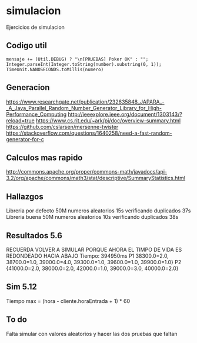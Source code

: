 # simulacion
Ejercicios de simulacion

## Codigo util

```
mensaje += (Util.DEBUG) ? "\n[PRUEBAS] Poker OK" : "";
Integer.parseInt(Integer.toString(number).substring(0, 1));
TimeUnit.NANOSECONDS.toMillis(numero)
```

## Generacion

https://www.researchgate.net/publication/232635848_JAPARA_-_A_Java_Parallel_Random_Number_Generator_Library_for_High-Performance_Computing
http://ieeexplore.ieee.org/document/1303143/?reload=true
https://www.cs.rit.edu/~ark/pj/doc/overview-summary.html
https://github.com/cslarsen/mersenne-twister
https://stackoverflow.com/questions/1640258/need-a-fast-random-generator-for-c

## Calculos mas rapido

http://commons.apache.org/proper/commons-math/javadocs/api-3.2/org/apache/commons/math3/stat/descriptive/SummaryStatistics.html

## Hallazgos

Libreria por defecto
50M
numeros aleatorios 15s
verificando duplicados 37s
Libreria buena
50M
numeros aleatorios 10s
verificando duplicados 38s

## Resultados 5.6

RECUERDA VOLVER A SIMULAR PORQUE AHORA EL TIMPO DE VIDA ES REDONDEADO HACIA ABAJO
Tiempo: 394950ms
P1 38300.0=2.0, 38700.0=1.0, 39000.0=4.0, 39300.0=1.0, 39600.0=1.0, 39900.0=1.0}
P2 {41000.0=2.0, 38000.0=2.0, 42000.0=1.0, 39000.0=3.0, 40000.0=2.0}

## Sim 5.12

Tiempo max = (hora - cliente.horaEntrada + 1) * 60

## To do

Falta simular con valores aleatorios y hacer las dos pruebas que faltan